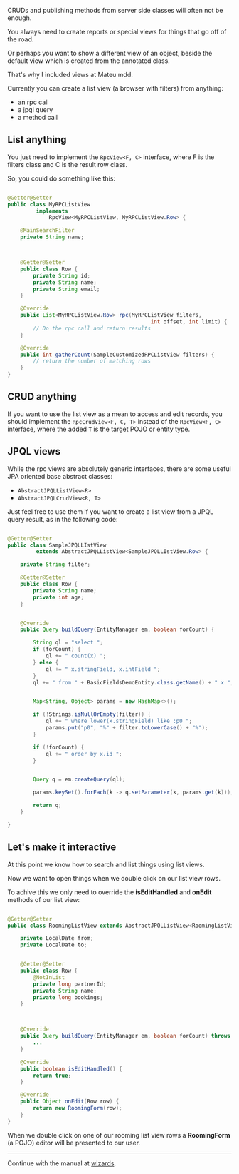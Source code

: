 CRUDs and publishing methods from server side classes will often not be enough.

You always need to create reports or special views for things that go off of the road.

Or perhaps you want to show a different view of an object, beside the default view which is created from the annotated class.

That's why I included views at Mateu mdd.

Currently you can create a list view (a browser with filters) from anything:

- an rpc call
- a jpql query
- a method call

## List anything

You just need to implement the `RpcView<F, C>`  interface, where F is the filters class and C is the result row class. 

So, you could do something like this:

```java

@Getter@Setter
public class MyRPCListView 
         implements 
             RpcView<MyRPCListView, MyRPCListView.Row> {

    @MainSearchFilter
    private String name;



    @Getter@Setter
    public class Row {
        private String id;
        private String name;
        private String email;
    }

    @Override
    public List<MyRPCListView.Row> rpc(MyRPCListView filters, 
                                             int offset, int limit) {
        // Do the rpc call and return results
    }

    @Override
    public int gatherCount(SampleCustomizedRPCListView filters) {
        // return the number of matching rows
    }
}

```

## CRUD anything

If you want to use the list view as a mean to access and edit records, you should implement the `RpcCrudView<F, C, T>` instead of the `RpcView<F, C>` interface, where the added `T` is the target POJO or entity type. 

## JPQL views

While the rpc views are absolutely generic interfaces, there are some useful JPA oriented base abstract classes:

- `AbstractJPQLListView<R>`
- `AbstractJPQLCrudView<R, T>`

Just feel free to use them if you want to create a list view from a JPQL query result, as in the following code:

```java

@Getter@Setter
public class SampleJPQLLIstView 
         extends AbstractJPQLListView<SampleJPQLLIstView.Row> {

    private String filter;

    @Getter@Setter
    public class Row {
        private String name;
        private int age;
    }


    @Override
    public Query buildQuery(EntityManager em, boolean forCount) {

        String ql = "select ";
        if (forCount) {
            ql += " count(x) ";
        } else {
            ql += " x.stringField, x.intField ";
        }
        ql += " from " + BasicFieldsDemoEntity.class.getName() + " x ";


        Map<String, Object> params = new HashMap<>();

        if (!Strings.isNullOrEmpty(filter)) {
            ql += " where lower(x.stringField) like :p0 ";
            params.put("p0", "%" + filter.toLowerCase() + "%");
        }

        if (!forCount) {
            ql += " order by x.id ";
        }


        Query q = em.createQuery(ql);

        params.keySet().forEach(k -> q.setParameter(k, params.get(k)));

        return q;
    }

}

```

## Let's make it interactive

At this point we know how to search and list things using list views.

Now we want to open things when we double click on our list view rows.

To achive this we only need to override the **isEditHandled** and **onEdit** methods of our list view:


````java

@Getter@Setter
public class RoomingListView extends AbstractJPQLListView<RoomingListView.Row> {

    private LocalDate from;
    private LocalDate to;


    @Getter@Setter
    public class Row {
        @NotInList
        private long partnerId;
        private String name;
        private long bookings;
    }



    @Override
    public Query buildQuery(EntityManager em, boolean forCount) throws Throwable {
        ...
    }

    @Override
    public boolean isEditHandled() {
        return true;
    }

    @Override
    public Object onEdit(Row row) {
        return new RoomingForm(row);
    }
}

````

When we double click on one of our rooming list view rows a **RoomingForm** (a POJO) editor will be presented to our user.



***

Continue with the manual at [wizards](Wizards).